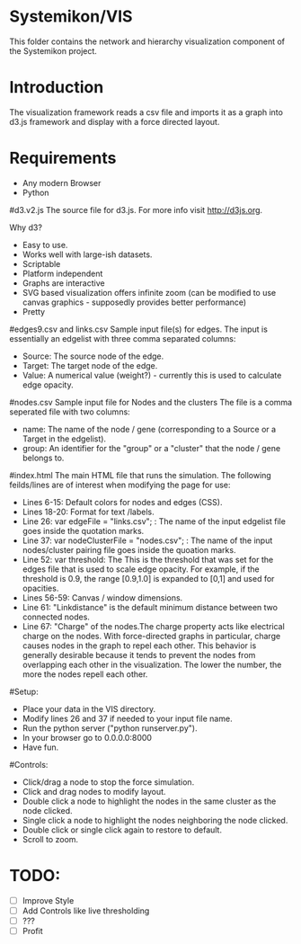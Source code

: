 # Systemikon/VIS
This folder contains the network and hierarchy visualization component of the Systemikon project.

# Introduction
The visualization framework reads a csv file and imports it as a graph into d3.js framework and display with a force directed layout.

# Requirements
- Any modern Browser
- Python

#d3.v2.js
The source file for d3.js. For more info visit http://d3js.org.

Why d3?
- Easy to use.
- Works well with large-ish datasets.
- Scriptable
- Platform independent
- Graphs are interactive
- SVG based visualization offers infinite zoom (can be modified to use canvas graphics - supposedly provides better performance)
- Pretty

#edges9.csv and links.csv
Sample input file(s) for edges.
The input is essentially an edgelist with three comma separated columns:
- Source: The source node of the edge.
- Target: The target node of the edge.
- Value: A numerical value (weight?) - currently this is used to calculate edge opacity.

#nodes.csv
Sample input file for Nodes and the clusters
The file is a comma seperated file with two columns:
- name: The name of the node / gene (corresponding to a Source or a Target in the edgelist).
- group: An identifier for the "group" or a "cluster" that the node / gene belongs to.

#index.html
The main HTML file that runs the simulation.
The following feilds/lines are of interest when modifying the page for use:
- Lines 6-15: Default colors for nodes and edges (CSS).
- Lines 18-20: Format for text /labels.
- Line 26: var edgeFile = "links.csv"; : The name of the input edgelist file goes inside the quotation marks.
- Line 37: var nodeClusterFile = "nodes.csv"; : The name of the input nodes/cluster pairing file goes inside the quoation marks.
- Line 52: var threshold: The This is the threshold that was set for the edges file that is used to scale edge opacity. For example, if the threshold is 0.9, the range [0.9,1.0] is expanded to [0,1] and used for opacities.
- Lines 56-59: Canvas / window dimensions.
- Line 61: "Linkdistance" is the default minimum distance between two connected nodes.
- Line 67: "Charge" of the nodes.The charge property acts like electrical charge on the nodes. With force-directed graphs in particular, charge causes nodes in the graph to repel each other. This behavior is generally desirable because it tends to prevent the nodes from overlapping each other in the visualization. The lower the number, the more the nodes repell each other.

#Setup:
- Place your data in the VIS directory.
- Modify lines 26 and 37 if needed to your input file name.
- Run the python server ("python runserver.py").
- In your browser go to 0.0.0.0:8000
- Have fun.

#Controls:
- Click/drag a node to stop the force simulation.
- Click and drag nodes to modify layout.
- Double click a node to highlight the nodes in the same cluster as the node clicked.
- Single click a node to highlight the nodes neighboring the node clicked.
- Double click or single click again to restore to default.
- Scroll to zoom.

# TODO:
- [ ] Improve Style
- [ ] Add Controls like live thresholding
- [ ] ???
- [ ] Profit
